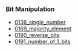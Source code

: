 ### Bit Manipulation
- [0136_single_number](../src/0136_single_number.cpp)
- [0169_majority_element](../src/0169_majority_element.cpp)
- [0190_reverse_bits](../src/0190_reverse_bits.cpp)
- [0191_number_of_1_bits](../src/0191_number_of_1_bits.cpp)